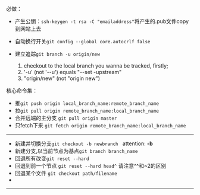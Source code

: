 必做：
* 产生公钥：`ssh-keygen -t rsa -C "emailaddress"`将产生的.pub文件copy到网站上去
    
* 自动换行开关`git config --global core.autocrlf false`
* 建立追踪`git branch -u origin/new`  

   1. checkout to the local branch you wanna be tracked, firstly;  
   2. '-u' (not '--u') equals "--set -upstream" 
   3. "origin/new" (not "origin new")
 
核心命令集：  
* 推`git push origin local_branch_name:remote_branch_name`  
* 拉`git pull origin remote_branch_name:local_branch_name`  
* 合并远端的主分支 `git pull origin master`  
* 只fetch下来 `git fetch origin remote_branch_name:local_branch_name`  

---

* 新建并切换分支`git checkout -b newbranch`    attention: **-b**  
* 新建分支,以当前节点为基点`git branch branch_name`  
* 回退所有改变`git reset --hard`  
* 回退到前一个节点 `git reset --hard head^` 请注意^^和~2的区别  
* 回退某个文件 `git checkout path/filename`  
* 

---



    

